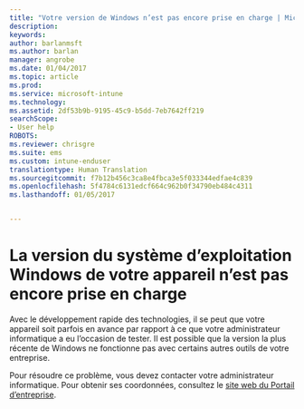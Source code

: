 ```yaml
---
title: "Votre version de Windows n’est pas encore prise en charge | Microsoft Docs"
description: 
keywords: 
author: barlanmsft
ms.author: barlan
manager: angrobe
ms.date: 01/04/2017
ms.topic: article
ms.prod: 
ms.service: microsoft-intune
ms.technology: 
ms.assetid: 2df53b9b-9195-45c9-b5dd-7eb7642ff219
searchScope:
- User help
ROBOTS: 
ms.reviewer: chrisgre
ms.suite: ems
ms.custom: intune-enduser
translationtype: Human Translation
ms.sourcegitcommit: f7b12b456c3ca8e4fbca3e5f033344edfae4c839
ms.openlocfilehash: 5f4784c6131edcf664c962b0f34790eb484c4311
ms.lasthandoff: 01/05/2017


---
```

# <a name="your-windows-devices-operating-system-version-isnt-yet-supported"></a>La version du système d’exploitation Windows de votre appareil n’est pas encore prise en charge

Avec le développement rapide des technologies, il se peut que votre appareil soit parfois en avance par rapport à ce que votre administrateur informatique a eu l’occasion de tester. Il est possible que la version la plus récente de Windows ne fonctionne pas avec certains autres outils de votre entreprise.

Pour résoudre ce problème, vous devez contacter votre administrateur informatique. Pour obtenir ses coordonnées, consultez le [site web du Portail d’entreprise](http://portal.manage.microsoft.com).

